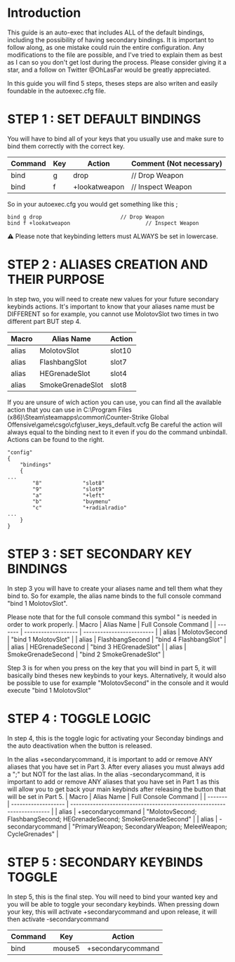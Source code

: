 
# Introduction
This guide is an auto-exec that includes ALL of the default bindings, including the possibility of having secondary bindings.
It is important to follow along, as one mistake could ruin the entire configuration.
Any modifications to the file are possible, and I've tried to explain them as best as I can so you don't get lost during the process.
Please consider giving it a star, and a follow on Twitter @OhLasFar would be greatly appreciated.

In this guide you will find 5 steps, theses steps are also writen and easily foundable in the autoexec.cfg file.

# STEP 1 : SET DEFAULT BINDINGS

You will have to bind all of your keys that you usually use and make sure to bind them correctly with the correct key.

| Command       | Key           | Action        | Comment (Not necessary) |
| ------------- | ------------- | ------------- | ----------------------- |
| bind          | g             | drop          | // Drop Weapon          |
| bind          | f             | +lookatweapon | // Inspect Weapon       |


So in your autoexec.cfg you would get something like this ;
```
bind g drop							// Drop Weapon
bind f +lookatweapon						// Inspect Weapon
```
⚠️ Please note that keybinding letters must ALWAYS be set in lowercase.

# STEP 2 : ALIASES CREATION AND THEIR PURPOSE

In step two, you will need to create new values for your future secondary keybinds actions. It's important to know that your aliases name must be DIFFERENT so for example, you cannot use MolotovSlot two times in two different part BUT step 4.

| Macro   | Alias Name       | Action       |
| ------- | ---------------- | ------------ |
| alias   | MolotovSlot      | slot10       |
| alias   | FlashbangSlot    | slot7        |
| alias   | HEGrenadeSlot    | slot4        |
| alias   | SmokeGrenadeSlot | slot8        |

If you are unsure of wich action you can use, you can find all the available action that you can use in C:\Program Files (x86)\Steam\steamapps\common\Counter-Strike Global Offensive\game\csgo\cfg\user_keys_default.vcfg
Be careful the action will always equal to the binding next to it even if you do the command unbindall. Actions can be found to the right.
```
"config"
{
	"bindings"
	{
...
		"8" 			"slot8"
		"9" 			"slot9"
		"a" 			"+left"
		"b" 			"buymenu"
		"c" 			"+radialradio"
...
	}
}
```

# STEP 3 : SET SECONDARY KEY BINDINGS

In step 3 you will have to create your aliases name and tell them what they bind to. So for example, the alias name binds to the full console command "bind 1 MolotovSlot". 

Please note that for the full console command this symbol " is needed in order to work properly.
| Macro   | Alias Name          | Full Console Command      |
| ------- | ------------------- | ------------------------- |
| alias   | MolotovSecond       | "bind 1 MolotovSlot"      |
| alias   | FlashbangSecond     | "bind 4 FlashbangSlot"    |
| alias   | HEGrenadeSecond     | "bind 3 HEGrenadeSlot"    |
| alias   | SmokeGrenadeSecond  | "bind 2 SmokeGrenadeSlot" |

Step 3 is for when you press on the key that you will bind in part 5, it will basically bind theses new keybinds to your keys. Alternatively, it would also be possible to use for example "MolotovSecond" in the console and it would execute "bind 1 MolotovSlot"

# STEP 4 : TOGGLE LOGIC

In step 4, this is the toggle logic for activating your Seconday bindings and the auto deactivation when the button is released.

In the alias +secondarycommand, it is important to add or remove ANY aliases that you have set in Part 3. After every aliases you must always add a ";" but NOT for the last alias.
In the alias -secondarycommand, it is important to add or remove ANY aliases that you have set in Part 1 as this will allow you to get back your main keybinds after releasing the button that will be set in Part 5.
| Macro   | Alias Name          | Full Console Command                                                   |
| ------- | ------------------- | ---------------------------------------------------------------------- |
| alias   | +secondarycommand   | "MolotovSecond; FlashbangSecond; HEGrenadeSecond; SmokeGrenadeSecond"  |
| alias   | -secondarycommand   | "PrimaryWeapon; SecondaryWeapon; MeleeWeapon; CycleGrenades"           |

# STEP 5 : SECONDARY KEYBINDS TOGGLE

In step 5, this is the final step. You will need to bind your wanted key and you will be able to toggle your secondary keybinds.
When pressing down your key, this will activate +secondarycommand and upon release, it will then activate -secondarycommand

| Command       | Key           | Action            |
| ------------- | ------------- | ----------------- |
| bind          | mouse5        | +secondarycommand |
